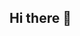 ## Hi there 👋

<!--

**Xinergi web is an experienced and trusted website creation service. Together with our team of experts in the fields of web design, web development, web maintenance and web marketing. We are ready to help you present a high quality website that meets your goals and can reach your target market more effectively.**

🙋‍♀️ A short introduction - what is your organization all about?
🌈 Contribution guidelines - how can the community get involved?
👩‍💻 Useful resources - where can the community find your docs? Is there anything else the community should know?
🍿 Fun facts - what does your team eat for breakfast?
🧙 Remember, you can do mighty things with the power of [Markdown](https://docs.github.com/github/writing-on-github/getting-started-with-writing-and-formatting-on-github/basic-writing-and-formatting-syntax)
-->

